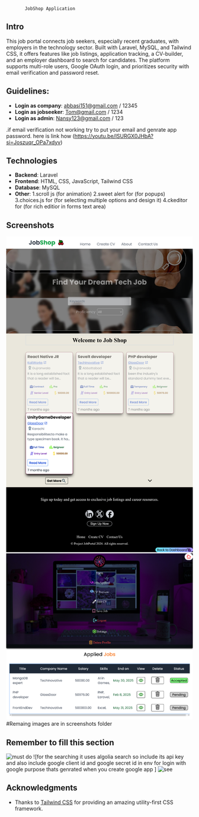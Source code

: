            JobShop Application
## Intro
This job portal connects job seekers, especially recent graduates, with employers in the technology sector. Built with Laravel, MySQL, and Tailwind CSS, it offers features like job listings, application tracking, a CV-builder, and an employer dashboard to search for candidates. The platform supports multi-role users, Google OAuth login, and prioritizes security with email verification and password reset.


## Guidelines:
- **Login as company**: abbasi151@gmail.com / 12345
- **Login as jobseeker**: Tom@gmail.com / 1234
- **Login as admin**: Nansy123@gmail.com / 123

.if email verification not working try to put your email and genrate app password. here is link how (https://youtu.be/lSURGX0JHbA?si=Joszuqr_OPa7xdyv)


## Technologies
- **Backend**: Laravel
- **Frontend**: HTML, CSS, JavaScript, Tailwind CSS
- **Database**: MySQL
- **Other**: 
1.scroll js (for animation)
2.sweet alert for  (for popups)
3.choices.js for  (for selecting multiple options and design it)
4.ckeditor for  (for rich editior in forms text area)

## Screenshots
![Home Page](resources/screenshots/home.png)
![Jobseeker Dashboard](resources/screenshots/JobseekerDashboard.png)
#Remaing images are in screenshots folder

## Remember to fill this section
![must do](image.png)
![for the searching it uses algolia search so include its api key
and 
also include google client id and google secret id in env for login with google purpose thats genrated when you create google app 
]
![see](image-1.png)


## Acknowledgments
- Thanks to [Tailwind CSS](https://tailwindcss.com) for providing an amazing utility-first CSS framework.

